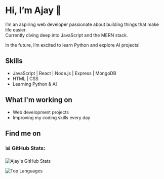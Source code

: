 # Hi, I’m Ajay 👋

I’m an aspiring web developer passionate about building things that make life easier.  
Currently diving deep into JavaScript and the MERN stack.  

In the future, I’m excited to learn Python and explore AI projects!

## Skills  
- JavaScript | React | Node.js | Express | MongoDB  
- HTML | CSS  
- Learning Python & AI

## What I'm working on  
- Web development projects  
- Improving my coding skills every day

## Find me on  


### 📊 GitHub Stats:

![Ajay's GitHub Stats](https://github-readme-stats.vercel.app/api?username=Meesaajay&show_icons=true&theme=react&hide_border=true&count_private=true&include_all_commits=true&v=1)

![Top Languages](https://github-readme-stats.vercel.app/api/top-langs/?username=Meesaajay&layout=compact&theme=react&hide_border=true)

